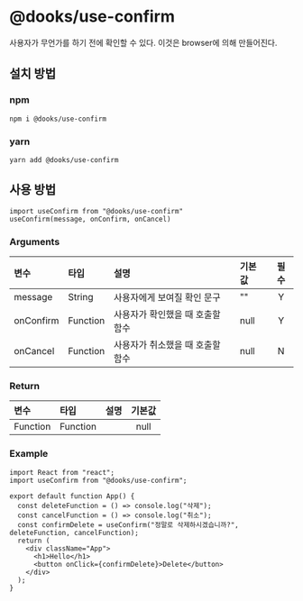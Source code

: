 # @dooks/use-confirm
사용자가 무언가를 하기 전에 확인할 수 있다. 이것은 browser에 의해 만들어진다.

## 설치 방법
### npm
```
npm i @dooks/use-confirm
```
### yarn
```
yarn add @dooks/use-confirm
```

## 사용 방법
``` node
import useConfirm from "@dooks/use-confirm"
useConfirm(message, onConfirm, onCancel)
```
### Arguments
| 변수 | 타입 | 설명 | 기본값 | 필수 |
|:---|:---|:---|:---|:--:|
| message | String | 사용자에게 보여질 확인 문구 | "" | Y |
| onConfirm | Function | 사용자가 확인했을 때 호출할 함수  | null | Y | 
| onCancel | Function | 사용자가 취소했을 때 호출할 함수 | null | N | 

### Return
| 변수 | 타입 | 설명 | 기본값 |
|:---|:---|:---|:---:|
| Function | Function |  | null |

### Example
```node
import React from "react";
import useConfirm from "@dooks/use-confirm";

export default function App() {
  const deleteFunction = () => console.log("삭제");
  const cancelFunction = () => console.log("취소");
  const confirmDelete = useConfirm("정말로 삭제하시겠습니까?", deleteFunction, cancelFunction);
  return (
    <div className="App">
      <h1>Hello</h1>
      <button onClick={confirmDelete}>Delete</button>
    </div>
  );
}
```
